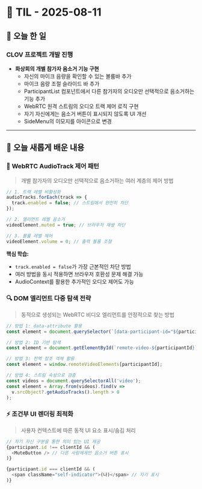 # 📅 TIL - 2025-08-11

## 📌 오늘 한 일

### CLOV 프로젝트 개발 진행
- **화상회의 개별 참가자 음소거 기능 구현**
  - 자신의 마이크 음량을 확인할 수 있는 볼륨바 추가
  - 마이크 음량 조절 슬라이드 바 추가
  - ParticipantList 컴포넌트에서 다른 참가자의 오디오만 선택적으로 음소거하는 기능 추가
  - WebRTC 원격 스트림의 오디오 트랙 제어 로직 구현
  - 자기 자신에게는 음소거 버튼이 표시되지 않도록 UI 개선
  - SideMenu의 이모지를 아이콘으로 변경

---

## 📖 오늘 새롭게 배운 내용

### 🎯 **WebRTC AudioTrack 제어 패턴**
> 개별 참가자의 오디오만 선택적으로 음소거하는 여러 계층의 제어 방법

```javascript
// 1. 트랙 레벨 비활성화
audioTracks.forEach(track => {
  track.enabled = false; // 스트림에서 완전히 차단
});

// 2. 엘리먼트 레벨 음소거  
videoElement.muted = true; // 브라우저 재생 차단

// 3. 볼륨 레벨 제어
videoElement.volume = 0; // 출력 볼륨 조절
```

**핵심 학습:**
- `track.enabled = false`가 가장 근본적인 차단 방법
- 여러 방법을 동시 적용하면 브라우저 호환성 문제 해결 가능
- AudioContext를 활용한 추가적인 오디오 제어도 가능

### 🔍 **DOM 엘리먼트 다중 탐색 전략**
> 동적으로 생성되는 WebRTC 비디오 엘리먼트를 안정적으로 찾는 방법

```javascript
// 방법 1: data-attribute 활용
const element = document.querySelector(`[data-participant-id="${participantId}"]`);

// 방법 2: ID 기반 탐색
const element = document.getElementById(`remote-video-${participantId}`);

// 방법 3: 전역 참조 객체 활용
const element = window.remoteVideoElements[participantId];

// 방법 4: 스트림 속성으로 검증
const videos = document.querySelectorAll('video');
const element = Array.from(videos).find(v => 
  v.srcObject?.getAudioTracks().length > 0
);
```

### ⚡ **조건부 UI 렌더링 최적화**
> 사용자 컨텍스트에 따른 동적 UI 요소 표시/숨김 처리

```javascript
// 자기 자신 구분을 통한 의미 있는 UI 제공
{participant.id !== clientId && (
  <MuteButton /> // 다른 사람에게만 음소거 버튼 표시
)}

{participant.id === clientId && (
  <span className="self-indicator">(나)</span> // 자기 표시
)}
```
